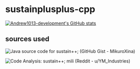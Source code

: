 # sustainplusplus-cpp

[![Andrew1013-development's GitHub stats](https://github-readme-stats.vercel.app/api?username=Andrew1013-development)](https://github.com/Andrew1013-development/github-readme-stats)

## sources used
![Java source code for sustain++; (GitHub Gist - MikuroXina)](https://gist.github.com/MikuroXina/cc8afca9f45cc5fd66848f4812809d05)

![Code Analysis: sustain++; mili (Reddit - u/YM_Industries)](https://www.reddit.com/r/mili/comments/sjhn5o/code_analysis_sustain/)